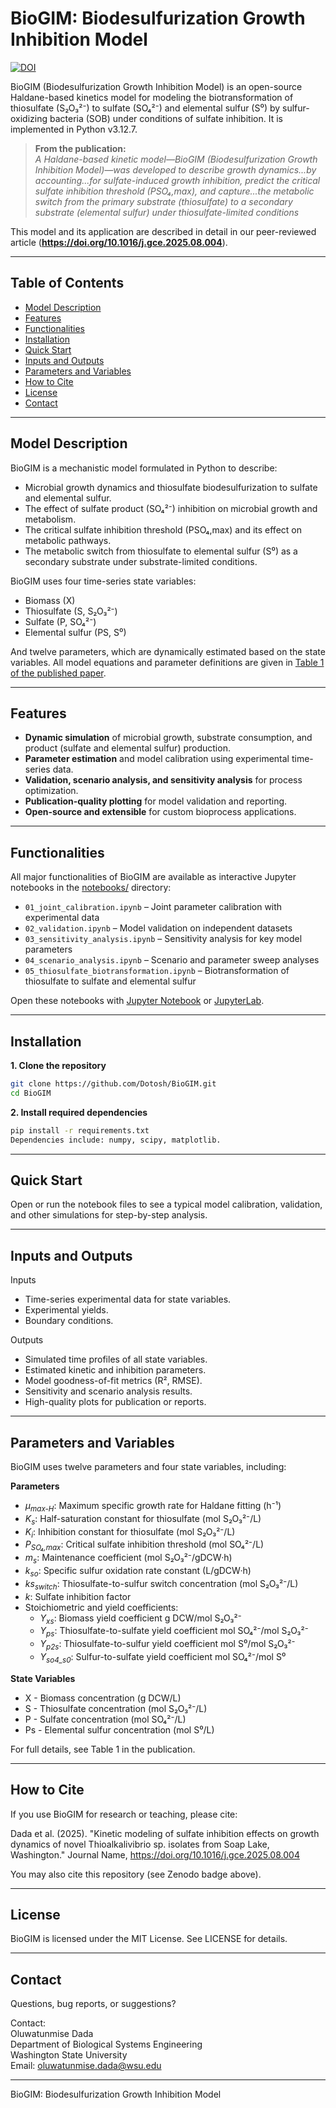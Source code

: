 # BioGIM: Biodesulfurization Growth Inhibition Model

[![DOI](https://zenodo.org/badge/DOI/YOUR_DOI_HERE.svg)](https://doi.org/10.1016/j.gce.2025.08.004)

BioGIM (Biodesulfurization Growth Inhibition Model) is an open-source Haldane-based kinetics model for modeling the biotransformation of thiosulfate (S₂O₃²⁻) to sulfate (SO₄²⁻) and elemental sulfur (S⁰) by sulfur-oxidizing bacteria (SOB) under conditions of sulfate inhibition. It is implemented in Python v3.12.7.

> **From the publication:**  
> *A Haldane-based kinetic model—BioGIM (Biodesulfurization Growth Inhibition Model)—was developed to describe growth dynamics...by accounting...for sulfate-induced growth inhibition, predict the critical sulfate inhibition threshold (PSO₄,max), and capture...the metabolic switch from the primary substrate (thiosulfate) to a secondary substrate (elemental sulfur) under thiosulfate-limited conditions*

This model and its application are described in detail in our peer-reviewed article (**https://doi.org/10.1016/j.gce.2025.08.004**).

---

## Table of Contents

- [Model Description](#model-description)
- [Features](#features)
- [Functionalities](#functionalities)
- [Installation](#installation)
- [Quick Start](#quick-start)
- [Inputs and Outputs](#inputs-and-outputs)
- [Parameters and Variables](#parameters-and-variables)
- [How to Cite](#how-to-cite)
- [License](#license)
- [Contact](#contact)

---

## Model Description

BioGIM is a mechanistic model formulated in Python to describe:

- Microbial growth dynamics and thiosulfate biodesulfurization to sulfate and elemental sulfur.
- The effect of sulfate product (SO₄²⁻) inhibition on microbial growth and metabolism.
- The critical sulfate inhibition threshold (PSO₄,max) and its effect on metabolic pathways.
- The metabolic switch from thiosulfate to elemental sulfur (S⁰) as a secondary substrate under substrate-limited conditions.

BioGIM uses four time-series state variables:
- Biomass (X)
- Thiosulfate (S, S₂O₃²⁻)
- Sulfate (P, SO₄²⁻)
- Elemental sulfur (PS, S⁰)

And twelve parameters, which are dynamically estimated based on the state variables. All model equations and parameter definitions are given in [Table 1 of the published paper](https://doi.org/YOUR_DOI_HERE).

---

## Features

- **Dynamic simulation** of microbial growth, substrate consumption, and product (sulfate and elemental sulfur) production.
- **Parameter estimation** and model calibration using experimental time-series data.
- **Validation, scenario analysis, and sensitivity analysis** for process optimization.
- **Publication-quality plotting** for model validation and reporting.
- **Open-source and extensible** for custom bioprocess applications.

---

## Functionalities

All major functionalities of BioGIM are available as interactive Jupyter notebooks in the [notebooks/](notebooks/) directory:

- `01_joint_calibration.ipynb` – Joint parameter calibration with experimental data
- `02_validation.ipynb` – Model validation on independent datasets
- `03_sensitivity_analysis.ipynb` – Sensitivity analysis for key model parameters
- `04_scenario_analysis.ipynb` – Scenario and parameter sweep analyses
- `05_thiosulfate_biotransformation.ipynb` – Biotransformation of thiosulfate to sulfate and elemental sulfur

Open these notebooks with [Jupyter Notebook](https://jupyter.org/) or [JupyterLab](https://jupyterlab.readthedocs.io/).

---

## Installation

**1. Clone the repository**
````bash
git clone https://github.com/Dotosh/BioGIM.git
cd BioGIM
````
**2. Install required dependencies**
````bash
pip install -r requirements.txt
Dependencies include: numpy, scipy, matplotlib.
````
---

## Quick Start
Open or run the notebook files to see a typical model calibration, validation, and other simulations for step-by-step analysis.

---

## Inputs and Outputs
Inputs
- Time-series experimental data for state variables.
- Experimental yields.
- Boundary conditions.

Outputs
- Simulated time profiles of all state variables.
- Estimated kinetic and inhibition parameters.
- Model goodness-of-fit metrics (R², RMSE).
- Sensitivity and scenario analysis results.
- High-quality plots for publication or reports.

---

## Parameters and Variables

BioGIM uses twelve parameters and four state variables, including:

**Parameters**

- *μ<sub>max-H</sub>*: Maximum specific growth rate for Haldane fitting (h⁻¹)
- *K<sub>s</sub>*: Half-saturation constant for thiosulfate (mol S₂O₃²⁻/L)
- *K<sub>i</sub>*: Inhibition constant for thiosulfate (mol S₂O₃²⁻/L)
- *P<sub>SO₄,max</sub>*: Critical sulfate inhibition threshold (mol SO₄²⁻/L)
- *m<sub>s</sub>*: Maintenance coefficient (mol S₂O₃²⁻/gDCW·h)
- *k<sub>so</sub>*: Specific sulfur oxidation rate constant (L/gDCW·h)
- *ks<sub>switch</sub>*: Thiosulfate-to-sulfur switch concentration (mol S₂O₃²⁻/L)
- *k*: Sulfate inhibition factor
- Stoichiometric and yield coefficients:
    - *Y<sub>xs</sub>*: Biomass yield coefficient g DCW/mol S₂O₃²⁻
    - *Y<sub>ps</sub>*: Thiosulfate-to-sulfate yield coefficient mol SO₄²⁻/mol S₂O₃²⁻
    - *Y<sub>p2s</sub>*: Thiosulfate-to-sulfur yield coefficient mol S⁰/mol S₂O₃²⁻
    - *Y<sub>so4_s0</sub>*: Sulfur-to-sulfate yield coefficient mol SO₄²⁻/mol S⁰

**State Variables**
- X - Biomass concentration (g DCW/L)
- S - Thiosulfate concentration (mol S₂O₃²⁻/L)
- P - Sulfate concentration (mol SO₄²⁻/L)
- Ps - Elemental sulfur concentration (mol S⁰/L)

For full details, see Table 1 in the publication.

---

## How to Cite
If you use BioGIM for research or teaching, please cite:

Dada et al. (2025).
"Kinetic modeling of sulfate inhibition effects on growth dynamics of novel Thioalkalivibrio sp. isolates from Soap Lake, Washington." Journal Name, https://doi.org/10.1016/j.gce.2025.08.004

You may also cite this repository (see Zenodo badge above).

---

## License
BioGIM is licensed under the MIT License. See LICENSE for details.

---

## Contact
Questions, bug reports, or suggestions?

Contact:\
Oluwatunmise Dada\
Department of Biological Systems Engineering\
Washington State University\
Email: oluwatunmise.dada@wsu.edu


________________________________________
BioGIM: Biodesulfurization Growth Inhibition Model



